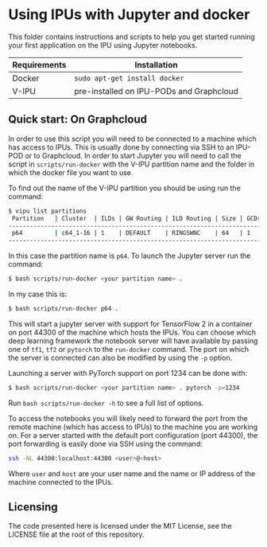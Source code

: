 # Using IPUs with Jupyter and docker

This folder contains instructions and scripts to help you get started
running your first application on the IPU using Jupyter notebooks.


| Requirements | Installation                             |
| ------------ | ---------------------------------------- |
| Docker       | `sudo apt-get install docker`            |
| V-IPU        | pre-installed on IPU-PODs and Graphcloud |


## Quick start: On Graphcloud


In order to use this script you will need to be connected to a machine which
has access to IPUs. This is usually done by connecting via SSH to an IPU-POD or to
Graphcloud. In order to start Jupyter you will need to call the script in `scripts/run-docker`
with the V-IPU partition name and the folder in which the docker file you want to use.

To find out the name of the V-IPU partition you should be using run the command:

```sh
$ vipu list partitions
 Partition   | Cluster  | ILDs | GW Routing | ILD Routing | Size | GCDs | State
---------------------------------------------------------------------------------
 p64         | c64_1-16 | 1    | DEFAULT    | RINGSWNC    | 64   | 1    | ACTIVE
---------------------------------------------------------------------------------
```

In this case the partition name is `p64`. To launch the Jupyter server run the command:

```sh
$ bash scripts/run-docker <your partition name> .
```

In my case this is:

```sh
$ bash scripts/run-docker p64 .

```

This will start a jupyter server with support for TensorFlow 2 in a container on port 44300 of the machine which hosts the IPUs.
You can choose which deep learning framework the notebook server will have available by passing one of `tf1`, `tf2` or `pytorch` to the `run-docker` command. The port on which the server is connected can also be modified by using the `-p` option.

Launching a server with PyTorch support on port 1234 can be done with:

```sh
$ bash scripts/run-docker <your partition name> . pytorch -p=1234
```

Run `bash scripts/run-docker -h` to see a full list of options.

To access the notebooks you will likely need to forward the port from the remote machine (which has access to IPUs) to the machine you are working on. For a server started with the default port configuration (port 44300), the port forwarding is easily done via SSH using the command:

```sh
ssh -NL 44300:localhost:44300 <user>@<host>
```

Where `user` and `host` are your user name and the name or IP address of the machine connected to the IPUs.


## Licensing

The code presented here is licensed under the MIT License, see the LICENSE file at the root of this repository.

